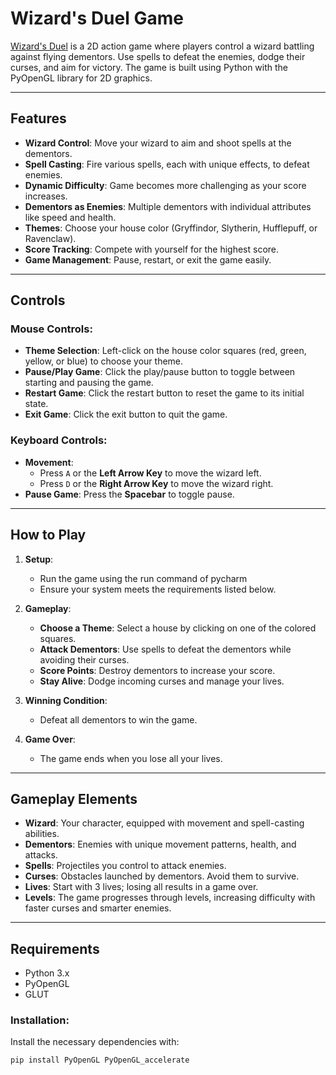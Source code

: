 # Wizard's Duel Game

[Wizard's Duel](https://github.com/Sabira-R/WizardsDuel__CSE423_Project/blob/main/Final%20one) is a 2D action game where players control a wizard battling against flying dementors. Use spells to defeat the enemies, dodge their curses, and aim for victory. The game is built using Python with the PyOpenGL library for 2D graphics.

---

## Features

- **Wizard Control**: Move your wizard to aim and shoot spells at the dementors.
- **Spell Casting**: Fire various spells, each with unique effects, to defeat enemies.
- **Dynamic Difficulty**: Game becomes more challenging as your score increases.
- **Dementors as Enemies**: Multiple dementors with individual attributes like speed and health.
- **Themes**: Choose your house color (Gryffindor, Slytherin, Hufflepuff, or Ravenclaw).
- **Score Tracking**: Compete with yourself for the highest score.
- **Game Management**: Pause, restart, or exit the game easily.

---

## Controls

### Mouse Controls:
- **Theme Selection**: Left-click on the house color squares (red, green, yellow, or blue) to choose your theme.
- **Pause/Play Game**: Click the play/pause button to toggle between starting and pausing the game.
- **Restart Game**: Click the restart button to reset the game to its initial state.
- **Exit Game**: Click the exit button to quit the game.

### Keyboard Controls:
- **Movement**: 
  - Press `A` or the **Left Arrow Key** to move the wizard left.
  - Press `D` or the **Right Arrow Key** to move the wizard right.
- **Pause Game**: Press the **Spacebar** to toggle pause.

---

## How to Play

1. **Setup**: 
   - Run the game using the run command of pycharm
   - Ensure your system meets the requirements listed below.

2. **Gameplay**:
   - **Choose a Theme**: Select a house by clicking on one of the colored squares.
   - **Attack Dementors**: Use spells to defeat the dementors while avoiding their curses.
   - **Score Points**: Destroy dementors to increase your score.
   - **Stay Alive**: Dodge incoming curses and manage your lives.

3. **Winning Condition**:
   - Defeat all dementors to win the game.

4. **Game Over**:
   - The game ends when you lose all your lives.

---

## Gameplay Elements

- **Wizard**: Your character, equipped with movement and spell-casting abilities.
- **Dementors**: Enemies with unique movement patterns, health, and attacks.
- **Spells**: Projectiles you control to attack enemies.
- **Curses**: Obstacles launched by dementors. Avoid them to survive.
- **Lives**: Start with 3 lives; losing all results in a game over.
- **Levels**: The game progresses through levels, increasing difficulty with faster curses and smarter enemies.

---

## Requirements

- Python 3.x
- PyOpenGL
- GLUT

### Installation:
Install the necessary dependencies with:
```bash
pip install PyOpenGL PyOpenGL_accelerate
